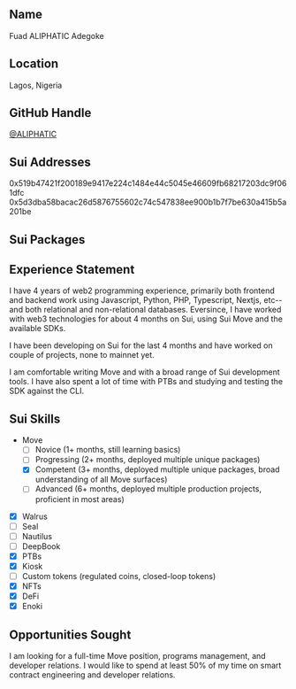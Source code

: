 ## Name
Fuad ALIPHATIC Adegoke

## Location
Lagos, Nigeria

## GitHub Handle

[@ALIPHATIC](https://github.com/ALIPHATIC)

## Sui Addresses
0x519b47421f200189e9417e224c1484e44c5045e46609fb68217203dc9f061dfc
0x5d3dba58bacac26d5876755602c74c547838ee900b1b7f7be630a415b5a201be

## Sui Packages

## Experience Statement

I have 4 years of web2 programming experience, primarily both frontend and backend work using Javascript, Python, PHP, Typescript, Nextjs, etc-- and both relational and non-relational  databases. Eversince, I have  worked with web3 technologies for about 4 months on Sui, using Sui Move and the available SDKs.

I have been developing on Sui for the last 4 months and have worked on couple of projects, none to mainnet yet.

I am comfortable writing Move and with a broad range of Sui development tools. I have also spent a lot of time with PTBs and studying and testing the SDK against the CLI.

## Sui Skills

- Move
  - [ ] Novice (1+ months, still learning basics)
  - [ ] Progressing (2+ months, deployed multiple unique packages)
  - [X] Competent (3+ months, deployed multiple unique packages, broad understanding of all Move surfaces)
  - [ ] Advanced (6+ months, deployed multiple production projects, proficient in most areas)
- [X] Walrus
- [ ] Seal
- [ ] Nautilus
- [ ] DeepBook
- [X] PTBs
- [X] Kiosk
- [ ] Custom tokens (regulated coins, closed-loop tokens)
- [X] NFTs
- [X] DeFi
- [X] Enoki

## Opportunities Sought

I am looking for a full-time Move position, programs management, and developer relations. I would like to spend at least 50% of my time on smart contract engineering and developer relations.
